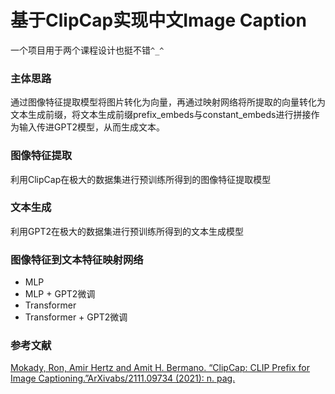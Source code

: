 # 基于ClipCap实现中文Image Caption

一个项目用于两个课程设计也挺不错`^_^`



### 主体思路

通过图像特征提取模型将图片转化为向量，再通过映射网络将所提取的向量转化为文本生成前缀，将文本生成前缀prefix_embeds与constant_embeds进行拼接作为输入传进GPT2模型，从而生成文本。



### 图像特征提取

利用ClipCap在极大的数据集进行预训练所得到的图像特征提取模型



### 文本生成

利用GPT2在极大的数据集进行预训练所得到的文本生成模型



### 图像特征到文本特征映射网络

* MLP
* MLP + GPT2微调
* Transformer
* Transformer + GPT2微调



### 参考文献

[Mokady, Ron, Amir Hertz and Amit H. Bermano. “ClipCap: CLIP Prefix for Image Captioning.”ArXivabs/2111.09734 (2021): n. pag.](https://arxiv.org/abs/2111.09734)

